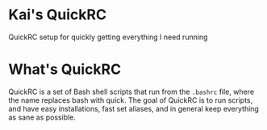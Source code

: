 # Kai's QuickRC
QuickRC setup for quickly getting everything I need running

# What's QuickRC
QuickRC is a set of Bash shell scripts that run from the `.bashrc` file, where the name replaces bash with quick. The goal of QuickRC is to run scripts, and have easy installations, fast set aliases, and in general keep everything as sane as possible.
